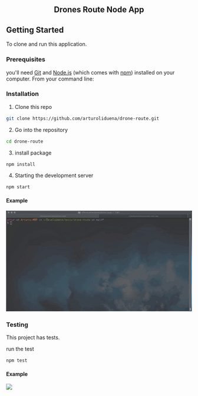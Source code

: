 <!-- PROJECT -->
<h2 align="center">Drones Route Node App</h2>

<!-- GETTING STARTED -->
## Getting Started

To clone and run this application.

### Prerequisites

you'll need [Git](https://git-scm.com) and [Node.js](https://nodejs.org/en/download/) (which comes with [npm](http://npmjs.com)) installed on your computer. From your command line:

### Installation

1. Clone this repo
```sh
git clone https://github.com/arturoliduena/drone-route.git
```

2. Go into the repository
```sh
cd drone-route
```

3. install package
```sh
npm install
```

4. Starting the development server
```sh
npm start
```
#### Example
![](gif/run.gif)

### Testing
This project has tests.

run the test
```sh
npm test
```
#### Example
![](gif/test.gif)
